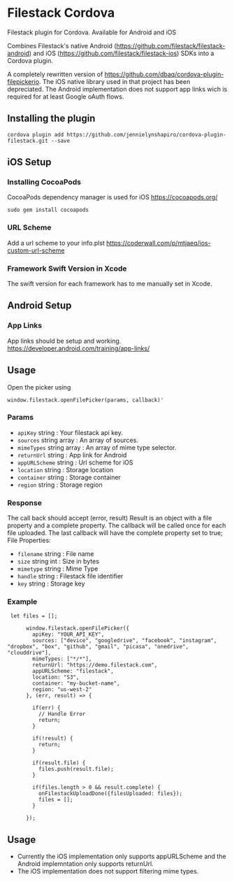 # Filestack Cordova
Filestack plugin for Cordova. Available for Android and iOS

Combines Filestack's native Android (https://github.com/filestack/filestack-android) and iOS (https://github.com/filestack/filestack-ios) SDKs into a Cordova plugin.

A completely rewritten version of https://github.com/dbaq/cordova-plugin-filepickerio. 
The iOS native library used in that project has been depreciated. The Android implementation does not support app links wich is required for at least Google oAuth flows.

## Installing the plugin ##
```
cordova plugin add https://github.com/jennielynshapiro/cordova-plugin-filestack.git --save
```

## iOS Setup

### Installing CocoaPods
CocoaPods dependency manager is used for iOS 
https://cocoapods.org/
```
sudo gem install cocoapods
```

### URL Scheme
Add a url scheme to your info.plst
https://coderwall.com/p/mtjaeq/ios-custom-url-scheme

### Framework Swift Version in Xcode
The swift version for each framework has to me manually set in Xcode.

## Android Setup

### App Links
App links should be setup and working.
https://developer.android.com/training/app-links/

## Usage

Open the picker using
```
window.filestack.openFilePicker(params, callback)'
```

### Params
 * ```apiKey``` string : Your filestack api key.
 * ```sources``` string array : An array of sources.
 * ```mimeTypes``` string array : An array of mime type selector.
 * ```returnUrl``` string : App link for Android
 * ```appURLScheme``` string : Url scheme for iOS
 * ```location``` string : Storage location
 * ```container``` string : Storage container
 * ```region``` string : Storage region
 
### Response
The call back should accept (error, result)
Result is an object with a file property and a complete property. The callback will be called once for each file uploaded. The last callback will have the complete property set to true;
File Properties:
 * ```filename``` string : File name
 * ```size``` string int : Size in bytes
 * ```mimetype``` string : Mime Type
 * ```handle``` string : Filestack file identifier
 * ```key``` string : Storage key

### Example
```
 let files = [];

      window.filestack.openFilePicker({
        apiKey: "YOUR_API_KEY",
        sources: ["device", "googledrive", "facebook", "instagram", "dropbox", "box", "github", "gmail", "picasa", "onedrive", "clouddrive"],
        mimeTypes: ["*/*"],
        returnUrl: "https://demo.filestack.com",
        appURLScheme: "filestack",
        location: "S3",
        container: "my-bucket-name",
        region: "us-west-2"
      }, (err, result) => {

        if(err) {
          // Handle Error
          return;
        }

        if(!result) {
          return;
        }

        if(result.file) {
          files.push(result.file);
        }

        if(files.length > 0 && result.complete) {
          onFilestackUploadDone({filesUploaded: files});
          files = [];
        }

      });
```

## Usage

* Currently the iOS implementation only supports appURLScheme and the Android implemntation only supports returnUrl.
* The iOS implementation does not support filtering mime types.
